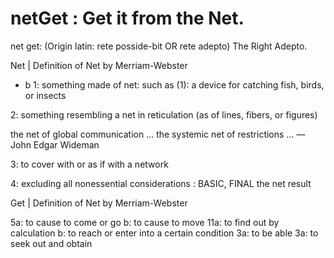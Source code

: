 # netGet : Get it from the Net.

net get: (Origin latin: rete posside-bit OR rete adepto)
The Right Adepto.


  Net | Definition of Net by Merriam-Webster
  
- b
 1: something made of net: such as
 (1): a device for catching fish, birds, or insects
 
 2: something resembling a net in reticulation (as of lines, fibers, or figures)
 
 the net of global communication
 … the systemic net of restrictions …
 — John Edgar Wideman
 
 
 3: to cover with or as if with a network
 
 4: excluding all nonessential considerations : BASIC, FINAL
 the net result
 
 Get | Definition of Net by Merriam-Webster
 
 5a: to cause to come or go
 b: to cause to move
 11a: to find out by calculation
 b: to reach or enter into a certain condition
 3a: to be able
 3a: to seek out and obtain